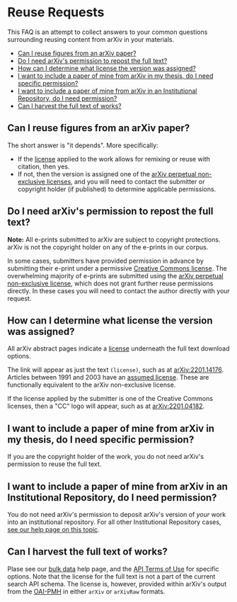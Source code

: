 Reuse Requests
==============

This FAQ is an attempt to collect answers to your common questions surrounding reusing content from arXiv in your materials. 

- [Can I reuse figures from an arXiv paper?](#figures) 
- [Do I need arXiv's permission to repost the full text?](#full_text)
- [How can I determine what license the version was assigned?](#what_license)
- [I want to include a paper of mine from arXiv in my thesis, do I need specific permission?](#thesis)
- [I want to include a paper of mine from arXiv in an Institutional Repository, do I need permission?](#ir)
- [Can I harvest the full text of works?](#bulk_data)

<span name="figures"></span>
## Can I reuse figures from an arXiv paper?

The short answer is "it depends". More specifically: 
  - If the [license](/help/license) applied to the work allows for remixing or reuse with citation, then yes. 
  - If not, then the version is assigned one of the [arXiv perpetual non-exclusive licenses](https://arxiv.org/licenses/nonexclusive-distrib/1.0/), and you will need to contact the submitter or copyright holder (if published) to determine applicable permissions. 

<span name="full_text"></span>
## Do I need arXiv's permission to repost the full text?

**Note:** All e-prints submitted to arXiv are subject to copyright protections. arXiv is not the copyright holder on any of the e-prints in our corpus. 

In some cases, submitters have provided permission in advance by submitting their e-print under a permissive [Creative Commons license](/help/license#licenses-available). The overwhelming majority of e-prints are submitted using the [arXiv perpetual non-exclusive license](https://arxiv.org/licenses/nonexclusive-distrib/1.0/), which does not grant further reuse permissions directly. In these cases you will need to contact the author directly with your request.

<span name="what_license"></span>
## How can I determine what license the version was assigned?

All arXiv abstract pages indicate a [license](/help/license) underneath the full text download options. 

The link will appear as just the text `(license)`, such as at [arXiv:2201.14176](https://arxiv.org/abs/2103.14176v2). Articles between 1991 and 2003 have an [assumed license](https://arxiv.org/licenses/assumed-1991-2003/license.html). These are functionally equivalent to the arXiv non-exclusive license.  

If the license applied by the submitter is one of the Creative Commons licenses, then a "CC" logo will appear, such as at [arXiv:2201.04182](https://arxiv.org/abs/2201.04182v1). 

<span name="thesis"></span>
## I want to include a paper of mine from arXiv in my thesis, do I need specific permission?

If you are the copyright holder of the work, you do not need arXiv's permission to reuse the full text. 

<span name="ir"></span>
## I want to include a paper of mine from arXiv in an Institutional Repository, do I need permission?

You do not need arXiv's permission to deposit arXiv's version of *your* work into an institutional repository. For all other Institutional Repository cases, [see our help page on this topic](/help/ir). 

<span name="bulk_data"></span>
## Can I harvest the full text of works? 

Plase see our [bulk data](/help/bulk_data) help page, and the [API Terms of Use](/help/api/tou) for specific options. Note that the license for the full text is not a part of the current search API schema. The license is, however, provided within arXiv's output from the [OAI-PMH](/help/oa) in either `arXiv` or `arXivRaw` formats. 
